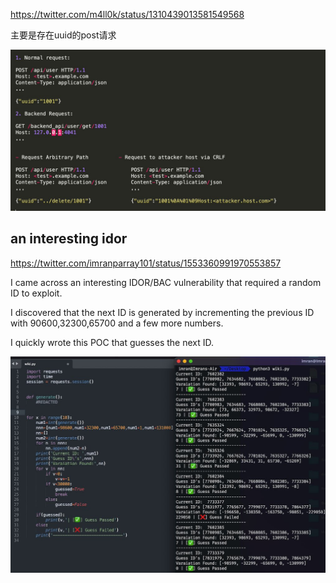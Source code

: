 https://twitter.com/m4ll0k/status/1310439013581549568

主要是存在uuid的post请求

![img.png](img.png)



## an interesting idor

https://twitter.com/imranparray101/status/1553360991970553857

I  came across an interesting IDOR/BAC vulnerability that required a random ID to exploit.

I discovered that the next ID is generated by incrementing the previous ID with 90600,32300,65700 and a few more numbers.

I quickly wrote this POC that guesses the next ID.


![img_1.png](img_1.png)



